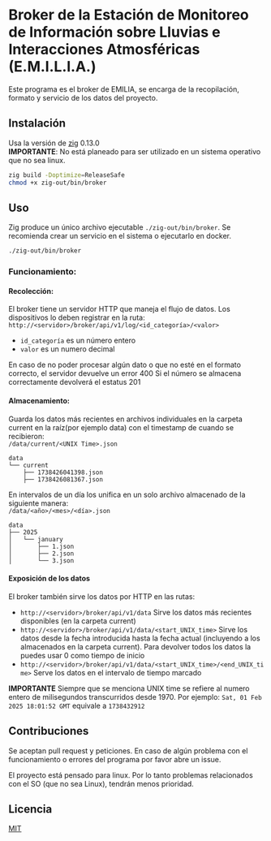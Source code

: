 # Broker de la Estación de Monitoreo de Información sobre Lluvias e Interacciones Atmosféricas (E.M.I.L.I.A.)

Este programa es el broker de EMILIA, se encarga de la recopilación, formato y servicio de los datos del proyecto.

## Instalación

Usa la versión de [zig](https://ziglang.org/download/) 0.13.0  
**IMPORTANTE**: No está planeado para ser utilizado en un sistema operativo que no sea linux.
```bash
zig build -Doptimize=ReleaseSafe
chmod +x zig-out/bin/broker
```
## Uso

Zig produce un único archivo ejecutable `./zig-out/bin/broker`. Se recomienda crear un servicio en el sistema o ejecutarlo en docker.
```bash
./zig-out/bin/broker
```

### Funcionamiento:

#### Recolección:
El broker tiene un servidor HTTP que maneja el flujo de datos.
Los dispositivos lo deben registrar en la ruta:  
`http://<servidor>/broker/api/v1/log/<id_categoría>/<valor>`
 * `id_categoría` es un número entero
 * `valor` es un numero decimal  

En caso de no poder procesar algún dato o que no esté en el formato correcto, el servidor devuelve un error 400
Si el número se almacena correctamente devolverá el estatus 201

#### Almacenamiento:
Guarda los datos más recientes en archivos individuales en la carpeta current en la raíz(por ejemplo data) con el timestamp de cuando se recibieron:  
`/data/current/<UNIX Time>.json`
```pgsql
data
└── current
    ├── 1738426041398.json
    ├── 1738426081367.json
```
En intervalos de un día los unifica en un solo archivo almacenado de la siguiente manera:  
`/data/<año>/<mes>/<día>.json`
```pgsql
data
├── 2025
│   └── january
│       ├── 1.json
│       ├── 2.json
│       └── 3.json
```

#### Exposición de los datos
El broker también sirve los datos por HTTP en las rutas:
 * `http://<servidor>/broker/api/v1/data` Sirve los datos más recientes disponibles (en la carpeta current)
 * `http://<servidor>/broker/api/v1/data/<start_UNIX_time>` Sirve los datos desde la fecha introducida hasta la fecha actual (incluyendo a los almacenados en la carpeta current). Para devolver todos los datos la puedes usar 0 como tiempo de inicio
 * `http://<servidor>/broker/api/v1/data/<start_UNIX_time>/<end_UNIX_time>` Serve los datos en el intervalo de tiempo marcado

**IMPORTANTE** Siempre que se menciona UNIX time se refiere al numero entero de milisegundos transcurridos desde 1970.
Por ejemplo: `Sat, 01 Feb 2025 18:01:52 GMT` equivale a `1738432912`

## Contribuciones
Se aceptan pull request y peticiones.
En caso de algún problema con el funcionamiento o errores del programa por favor abre un issue.

El proyecto está pensado para linux. Por lo tanto problemas relacionados con el SO (que no sea Linux), tendrán menos prioridad.

## Licencia

[MIT](https://choosealicense.com/licenses/mit/)
